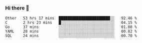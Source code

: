 ### Hi there 👋

<!--
**WShiBin/WShiBin** is a ✨ _special_ ✨ repository because its `README.md` (this file) appears on your GitHub profile.

Here are some ideas to get you started:

- 🔭 I’m currently working on ...
- 🌱 I’m currently learning ...
- 👯 I’m looking to collaborate on ...
- 🤔 I’m looking for help with ...
- 💬 Ask me about ...
- 📫 How to reach me: ...
- 😄 Pronouns: ...
- ⚡ Fun fact: ...
-->

<!--START_SECTION:waka-->
```text
Other   53 hrs 17 mins  ███████████████████████░░   92.46 % 
C       2 hrs 23 mins   █░░░░░░░░░░░░░░░░░░░░░░░░   04.15 % 
Go      37 mins         ░░░░░░░░░░░░░░░░░░░░░░░░░   01.08 % 
YAML    28 mins         ░░░░░░░░░░░░░░░░░░░░░░░░░   00.82 % 
SQL     24 mins         ░░░░░░░░░░░░░░░░░░░░░░░░░   00.70 %
```
<!--END_SECTION:waka-->
